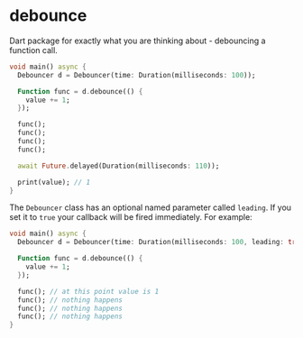 # debounce

Dart package for exactly what you are thinking about - debouncing a function call.

```dart
void main() async {
  Debouncer d = Debouncer(time: Duration(milliseconds: 100));

  Function func = d.debounce(() {
    value += 1;
  });

  func();
  func();
  func();
  func();

  await Future.delayed(Duration(milliseconds: 110));

  print(value); // 1
}
```

The `Debouncer` class has an optional named parameter called `leading`. If you set it to `true` your callback will be fired immediately. For example:

```dart
void main() async {
  Debouncer d = Debouncer(time: Duration(milliseconds: 100, leading: true));

  Function func = d.debounce(() {
    value += 1;
  });

  func(); // at this point value is 1
  func(); // nothing happens
  func(); // nothing happens
  func(); // nothing happens
}
```
